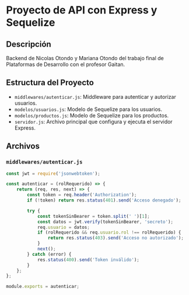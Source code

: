 # Proyecto de API con Express y Sequelize

## Descripción

Backend de Nicolas Otondo y Mariana Otondo del trabajo final de Plataformas de Desarrollo con el profesor Gaitan.

## Estructura del Proyecto

- `middlewares/autenticar.js`: Middleware para autenticar y autorizar usuarios.
- `modelos/usuarios.js`: Modelo de Sequelize para los usuarios.
- `modelos/productos.js`: Modelo de Sequelize para los productos.
- `servidor.js`: Archivo principal que configura y ejecuta el servidor Express.

## Archivos

### `middlewares/autenticar.js`

```javascript
const jwt = require('jsonwebtoken');

const autenticar = (rolRequerido) => {
    return (req, res, next) => {
        const token = req.header('Authorization');
        if (!token) return res.status(401).send('Acceso denegado');

        try {
            const tokenSinBearer = token.split(' ')[1];
            const datos = jwt.verify(tokenSinBearer, 'secreto');
            req.usuario = datos;
            if (rolRequerido && req.usuario.rol !== rolRequerido) {
                return res.status(403).send('Acceso no autorizado');
            }
            next();
        } catch (error) {
            res.status(400).send('Token inválido');
        }
    };
};

module.exports = autenticar;
